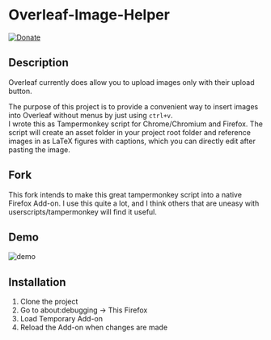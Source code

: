 # Overleaf-Image-Helper
[![Donate](https://img.shields.io/badge/Donate-PayPal-green.svg)](https://www.paypal.com/donate?hosted_button_id=UPTPRDZGCRPJ8)

## Description
Overleaf currently does allow you to upload images only with their upload button.

The purpose of this project is to provide a convenient way to insert images into Overleaf without menus by just using `ctrl+v`.  
I wrote this as Tampermonkey script for Chrome/Chromium and Firefox. The script will create an asset folder in your project root folder and reference images in as LaTeX figures with captions, which you can directly edit after pasting the image.

## Fork
This fork intends to make this great tampermonkey script into a native Firefox Add-on. I use this quite a lot, and I think others that are uneasy with userscripts/tampermonkey will find it useful.

## Demo
![demo](paste-from-clipboard.gif)

## Installation

1. Clone the project
2. Go to about:debugging -> This Firefox
3. Load Temporary Add-on
4. Reload the Add-on when changes are made
